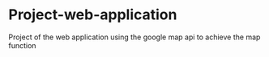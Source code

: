 # Project-web-application
Project of the web application using the google map api to achieve the map function
